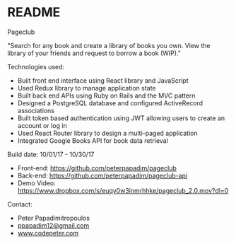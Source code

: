 # README

Pageclub

"Search for any book and create a library of books you own. View the library of your friends and request to borrow a book (WIP)."

Technologies used:

+ Built front end interface using React library and JavaScript
+ Used Redux library to manage application state
+ Built back end APIs using Ruby on Rails and the MVC pattern
+ Designed a PostgreSQL database and configured ActiveRecord associations
+ Built token based authentication using JWT allowing users to create an account or log in
+ Used React Router library to design a multi-paged application
+ Integrated Google Books API for book data retrieval

Build date: 10/01/17 - 10/30/17


+ Front-end: https://github.com/peterpapadim/pageclub
+ Back-end: https://github.com/peterpapadim/pageclub-api
+ Demo Video: https://www.dropbox.com/s/euqy0w3inmrhhke/pageclub_2.0.mov?dl=0


Contact:

+ Peter Papadimitropoulos
+ ppapadim12@gmail.com
+ www.codepeter.com

